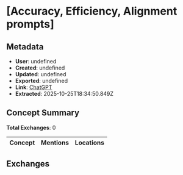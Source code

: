 # \[Accuracy, Efficiency, Alignment prompts\]

## Metadata

- **User**: undefined
- **Created**: undefined
- **Updated**: undefined
- **Exported**: undefined
- **Link**: [ChatGPT](undefined)
- **Extracted**: 2025-10-25T18:34:50.849Z

## Concept Summary

**Total Exchanges**: 0

| Concept | Mentions | Locations |
|---------|----------|----------|

## Exchanges

